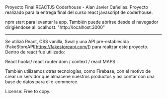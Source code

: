 Proyecto Final REACTJS Coderhouse - Alan Javier Cañellas.
Proyecto realizado para la entrega final del curso react javascript de coderhouse.

npm start para levantar la app. También puede abrirse desde el navegador dirigiéndose al localhost. "http://localhost:3000"

---

Se utilizó React, CSS vanilla, Swal y una API pre-establecida (FakeStoreAPI[https://fakestoreapi.com/]) para realizar este proyecto. Dentro de react fue utilizado:

React hooks/ react router dom / context / react MAPS
.

También utilizamos otras tecnologías, como Firebase, con el motivo de crear un servidor que almacene nuestros productos y así contar con una base de datos para el e-commerce.

License: Free to copy.
